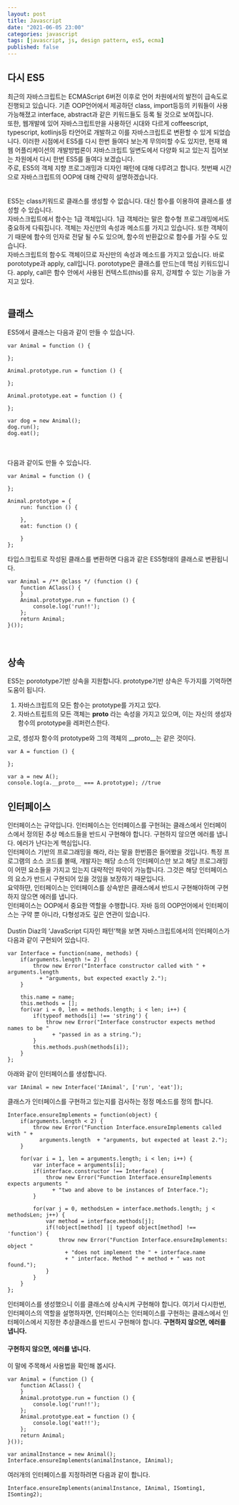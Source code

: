 ```yaml
---
layout: post
title: Javascript
date: "2021-06-05 23:00"
categories: javascript
tags: [javascript, js, design pattern, es5, ecma]
published: false
---
```



## 다시 ES5
최근의 자바스크립트는 ECMAScript 6버전 이후로 언어 차원에서의 발전이 급속도로 진행되고 있습니다. 기존 OOP언어에서 제공하던 class, import등등의 키워들이 사용 가능해졌고 interface, abstract과 같은 키워드들도 등록 될 것으로 보여집니다. <br/>
또한, 웹개발에 있어 자바스크립트만을 사용하던 시대와 다르게 coffeescript, typescript, kotlinjs등 타언어로 개발하고 이를 자바스크립트로 변환할 수 있게 되었습니다. 이러한 시점에서 ES5를 다시 한번 들여다 보는게 무의미할 수도 있지만, 현재 왜 웹 어플리케이션의 개발방법론이 자바스크립트 일변도에서 다양화 되고 있는지 집어보는 차원에서 다시 한번 ES5를 들여다 보겠습니다.<br/>
주로, ES5의 객체 지향 프로그래밍과 디자인 패턴에 대해 다루려고 합니다. 첫번째 시간으로 자바스크립트의 OOP에 대해 간략히 설명하겠습니다.<br/>
<br/><br/>
ES5는 class키워드로 클래스를 생성할 수 없습니다. 대신 함수를 이용하여 클래스를 생성할 수 있습니다.<br/>
자바스크립트에서 함수는 1급 객체입니다. 1급 객체라는 말은 함수형 프로그래밍에서도 중요하게 다뤄집니다. 객체는 자신만의 속성과 메소드를 가지고 있습니다. 또한 객체이기 때문에 함수의 인자로 전달 될 수도 있으며, 함수의 반환값으로 함수를 가질 수도 있습니다.<br/>
자바스크립트의 함수도 객체이므로 자신만의 속성과 메소드를 가지고 있습니다. 바로 porototype과 apply, call입니다. porototype은 클래스를 만드는데 핵심 키워드입니다. apply, call은 함수 안에서 사용된 컨텍스트(this)를 유지, 강제할 수 있는 기능을 가지고 있다.
<br/><br/>

## 클래스
ES5에서 클래스는 다음과 같이 만들 수 있습니다.<br/>
```
var Animal = function () {

};

Animal.prototype.run = function () {

};

Animal.prototype.eat = function () {

};

var dog = new Animal();
dog.run();
dog.eat();
```
<br/><br/>
다음과 같이도 만들 수 있습니다.<br/>
```
var Animal = function () {

};

Animal.prototype = {
    run: function () {

    },
    eat: function () {

    }
};
```

타입스크립트로 작성된 클래스를 변환하면 다음과 같은 ES5형태의 클래스로 변환됩니다.
```
var Animal = /** @class */ (function () {
    function AClass() {
    }
    Animal.prototype.run = function () {
        console.log('run!!');
    };
    return Animal;
}());
```
<br/>

## 상속
ES5는 porototype기반 상속을 지원합니다. prototype기반 상속은 두가지를 기억하면 도움이 됩니다.
1. 자바스크립트의 모든 함수는 prototype를 가지고 있다.
2. 자바스트립트의 모든 객체는 __proto__ 라는 속성을 가지고 있으며, 이는 자신의 생성자 함수의 prototype을 레퍼런스한다.

고로, 셍성자 함수의 prototype와 그의 객체의 __proto__는 같은 것이다.
```
var A = function () {

};

var a = new A();
console.log(a.__proto__ === A.prototype); //true
```




## 인터페이스
인터페이스는 규약입니다. 인터페이스는 인터페이스를 구헌혀는 클래스에서 인터페이스에서 정의된 추상 메소드들을 반드시 구현해야 합니다. 구현하지 않으면 에러를 냅니다. 에러가 난다는게 핵심입니다. <br/>
인터페이스 기반의 프로그래밍을 해라, 라는 말을 한번쯤은 들어봤을 것입니다. 특정 프로그램의 소스 코드를 볼때, 개발자는 해당 소스의 인터페이스만 보고 해당 프로그래밍이 어떤 요소들을 가지고 있는지 대략적인 파악이 가능합니다. 그것은 해당 인터페이스의 요소가 반드시 구현되어 있을 것임을 보장하기 때문입니다.<br/>
요약하먄, 인터페이스는 인터페이스를 상속받은 클래스에서 반드시 구현해야하며 구현하지 않으면 에러를 냅니다.<br/>
인터페이스는 OOP에서 중요한 역할을 수행합니다. 자바 등의 OOP언어에서 인터페이스는 구약 뿐 아니라, 다형성과도 깊은 연관이 있습니다.<br/><br/>
Dustin Diaz의 ‘JavaScript 디자인 패턴‘책을 보면 자바스크립트에서의 인터페이스가 다음과 같이 구현되어 있습니다.
```
var Interface = function(name, methods) {
    if(arguments.length != 2) {
        throw new Error("Interface constructor called with " + arguments.length
          + "arguments, but expected exactly 2.");
    }
    
    this.name = name;
    this.methods = [];
    for(var i = 0, len = methods.length; i < len; i++) {
        if(typeof methods[i] !== 'string') {
            throw new Error("Interface constructor expects method names to be " 
              + "passed in as a string.");
        }
        this.methods.push(methods[i]);        
    }    
};    
```
아래와 같이 인터페이스를 생성합니다.
```
var IAnimal = new Interface('IAnimal', ['run', 'eat']);
```

클래스가 인터페이스를 구현하고 있는지를 검사하는 정정 메소드를 정의 합니다.
```
Interface.ensureImplements = function(object) {
    if(arguments.length < 2) {
        throw new Error("Function Interface.ensureImplements called with " + 
          arguments.length  + "arguments, but expected at least 2.");
    }

    for(var i = 1, len = arguments.length; i < len; i++) {
        var interface = arguments[i];
        if(interface.constructor !== Interface) {
            throw new Error("Function Interface.ensureImplements expects arguments "   
              + "two and above to be instances of Interface.");
        }
        
        for(var j = 0, methodsLen = interface.methods.length; j < methodsLen; j++) {
            var method = interface.methods[j];
            if(!object[method] || typeof object[method] !== 'function') {
                throw new Error("Function Interface.ensureImplements: object " 
                  + "does not implement the " + interface.name 
                  + " interface. Method " + method + " was not found.");
            }
        }
    } 
};
```

인터페이스를 생성했으니 이를 클래스에 상속시켜 구현해야 합니다. 여기서 다시한번, 인터페이스의 역할을 설명하자면, 인터페이스는 인터페이스를 구현하는 클래스에서 인터페이스에서 지정한 추상클래스를 반드시 구현해야 합니다. <strong>구현하지 않으면, 에러를 냅니다.</strong>

#### 구현하지 않으면, 에러를 냅니다.
이 말에 주목해서 사용법을 확인해 봅시다.
```
var Animal = (function () {
    function AClass() {
    }
    Animal.prototype.run = function () {
        console.log('run!!');
    };
    Animal.prototype.eat = function () {
        console.log('eat!!');
    };
    return Animal;
}());

var animalInstance = new Animal();
Interface.ensureImplements(animalInstance, IAnimal);
```

여러개의 인터페이스를 지정하려면 다음과 같이 합니다.
```
Interface.ensureImplements(animalInstance, IAnimal, ISomting1, ISomting2);
```